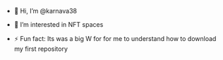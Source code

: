 - 👋 Hi, I’m @karnava38
- 👀 I’m interested in NFT spaces

- ⚡ Fun fact: Its was a big W for for me to understand how to download my first repository

<!---
karnava38/karnava38 is a ✨ special ✨ repository because its `README.md` (this file) appears on your GitHub profile.
You can click the Preview link to take a look at your changes.
--->
